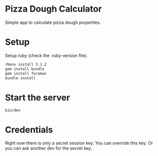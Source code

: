 # Pizza Dough Calculator

Simple app to calculate pizza dough properties.

# Setup

Setup ruby (check the .ruby-version file).

```bash
rbenv install 3.1.2
gem install bundle
gem install foreman
bundle install
```

# Start the server

```
bin/dev
```

# Credentials

Right now there is only a secret session key. You can override this key. Or
you can ask another dev for the secret key.
